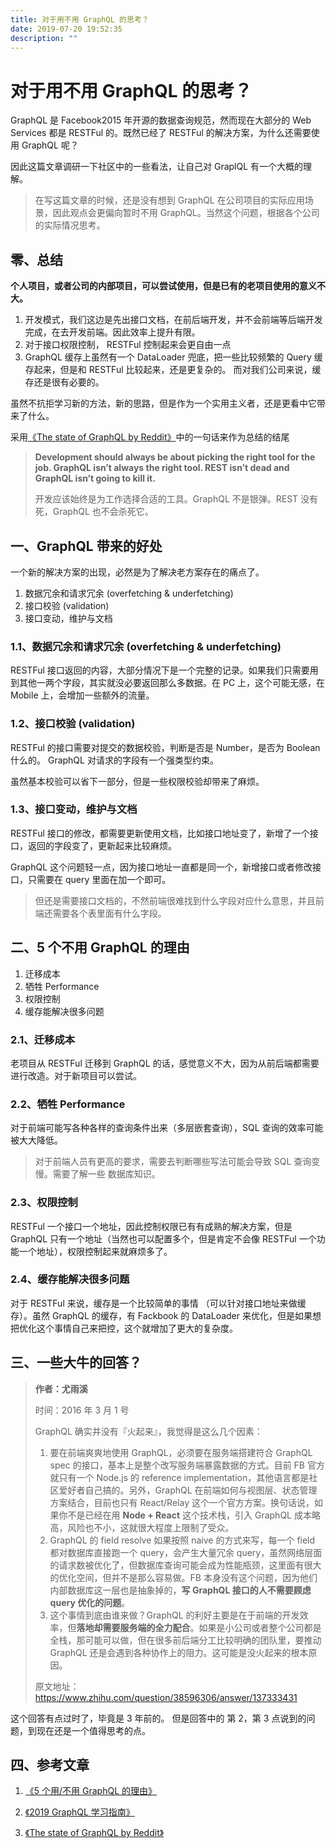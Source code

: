 ```yaml
---
title: 对于用不用 GraphQL 的思考？
date: 2019-07-20 19:52:35
description: ""
---
```


# 对于用不用 GraphQL 的思考？

GraphQL 是 Facebook2015 年开源的数据查询规范，然而现在大部分的 Web Services 都是 RESTFul 的。既然已经了 RESTFul 的解决方案，为什么还需要使用 GraphQL 呢？

因此这篇文章调研一下社区中的一些看法，让自己对 GraplQL 有一个大概的理解。

> 在写这篇文章的时候，还是没有想到 GraphQL 在公司项目的实际应用场景，因此观点会更偏向暂时不用 GraphQL。当然这个问题，根据各个公司的实际情况思考。

## 零、总结

**个人项目，或者公司的内部项目，可以尝试使用，但是已有的老项目使用的意义不大。**

1. 开发模式，我们这边是先出接口文档，在前后端开发，并不会前端等后端开发完成，在去开发前端。因此效率上提升有限。
2. 对于接口权限控制， RESTFul 控制起来会更自由一点
3. GraphQL 缓存上虽然有一个 DataLoader 兜底，把一些比较频繁的 Query 缓存起来，但是和 RESTFul 比较起来，还是更复杂的。 而对我们公司来说，缓存还是很有必要的。

虽然不抗拒学习新的方法，新的思路，但是作为一个实用主义者，还是更看中它带来了什么。

采用[《The state of GraphQL by Reddit》](https://blog.graphqleditor.com/the-state-of-graphql-by-reddit/)中的一句话来作为总结的结尾

> **Development should always be about picking the right tool for the job. GraphQL isn’t always the right tool. REST isn’t dead and GraphQL isn’t going to kill it.**
>
> 开发应该始终是为工作选择合适的工具。GraphQL 不是银弹。REST 没有死，GraphQL 也不会杀死它。

## 一、GraphQL 带来的好处

一个新的解决方案的出现，必然是为了解决老方案存在的痛点了。

1. 数据冗余和请求冗余 (overfetching & underfetching)
2. 接口校验 (validation)
3. 接口变动，维护与文档

### 1.1、数据冗余和请求冗余 (overfetching & underfetching)

RESTFul 接口返回的内容，大部分情况下是一个完整的记录。如果我们只需要用到其他一两个字段，其实就没必要返回那么多数据。在 PC 上，这个可能无感，在 Mobile 上，会增加一些额外的流量。

### 1.2、接口校验 (validation)

RESTFul 的接口需要对提交的数据校验，判断是否是 Number，是否为 Boolean 什么的。 GraphQL 对请求的字段有一个强类型约束。

虽然基本校验可以省下一部分，但是一些权限校验却带来了麻烦。

### 1.3、接口变动，维护与文档

RESTFul 接口的修改，都需要更新使用文档，比如接口地址变了，新增了一个接口，返回的字段变了，更新起来比较麻烦。

GraphQL 这个问题轻一点，因为接口地址一直都是同一个，新增接口或者修改接口，只需要在 query 里面在加一个即可。

> 但还是需要接口文档的，不然前端很难找到什么字段对应什么意思，并且前端还需要各个表里面有什么字段。

## 二、5 个不用 GraphQL 的理由

1. 迁移成本
2. 牺牲 Performance
3. 权限控制
4. 缓存能解决很多问题

### 2.1、迁移成本

老项目从 RESTFul 迁移到 GraphQL 的话，感觉意义不大，因为从前后端都需要进行改造。对于新项目可以尝试。

### 2.2、牺牲 Performance

对于前端可能写各种各样的查询条件出来（多层嵌套查询），SQL 查询的效率可能被大大降低。

> 对于前端人员有更高的要求，需要去判断哪些写法可能会导致 SQL 查询变慢。需要了解一些 数据库知识。

### 2.3、权限控制

RESTFul 一个接口一个地址，因此控制权限已有有成熟的解决方案，但是 GraphQL 只有一个地址（当然也可以配置多个，但是肯定不会像 RESTFul 一个功能一个地址），权限控制起来就麻烦多了。

### 2.4、缓存能解决很多问题

对于 RESTFul 来说，缓存是一个比较简单的事情 （可以针对接口地址来做缓存）。虽然 GraphQL 的缓存，有 Fackbook 的 DataLoader 来优化，但是如果想把优化这个事情自己来把控，这个就增加了更大的复杂度。

## 三、一些大牛的回答？

> **作者：尤雨溪**
>
> 时间：2016 年 3 月 1 号
>
> GraphQL 确实并没有『火起来』，我觉得是这么几个因素：
>
> 1. 要在前端爽爽地使用 GraphQL，必须要在服务端搭建符合 GraphQL spec 的接口，基本上是整个改写服务端暴露数据的方式。目前 FB 官方就只有一个 Node.js 的 reference implementation，其他语言都是社区爱好者自己搞的。另外，GraphQL 在前端如何与视图层、状态管理方案结合，目前也只有 React/Relay 这个一个官方方案。换句话说，如果你不是已经在用 **Node + React** 这个技术栈，引入 GraphQL 成本略高，风险也不小，这就很大程度上限制了受众。
> 2. GraphQL 的 field resolve 如果按照 naive 的方式来写，每一个 field 都对数据库直接跑一个 query，会产生大量冗余 query，虽然网络层面的请求数被优化了，但数据库查询可能会成为性能瓶颈，这里面有很大的优化空间，但并不是那么容易做。FB 本身没有这个问题，因为他们内部数据库这一层也是抽象掉的，**写 GraphQL 接口的人不需要顾虑 query 优化的问题**。
> 3. 这个事情到底由谁来做？GraphQL 的利好主要是在于前端的开发效率，但**落地却需要服务端的全力配合**。如果是小公司或者整个公司都是全栈，那可能可以做，但在很多前后端分工比较明确的团队里，要推动 GraphQL 还是会遇到各种协作上的阻力。这可能是没火起来的根本原因。
>
> 原文地址：https://www.zhihu.com/question/38596306/answer/137333431

这个回答有点过时了，毕竟是 3 年前的。 但是回答中的 第 2，第 3 点说到的问题，到现在还是一个值得思考的点。

## 四、参考文章

1. [《5 个用/不用 GraphQL 的理由》](https://www.jianshu.com/p/12dff5905cf6)

2. [《2019 GraphQL 学习指南》](https://juejin.im/post/5c3d54096fb9a049c04346db)
3. [《The state of GraphQL by Reddit》](https://blog.graphqleditor.com/the-state-of-graphql-by-reddit/)
